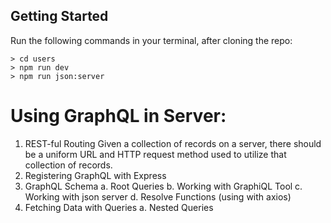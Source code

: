 ## Getting Started

Run the following commands in your terminal, after cloning the repo:
```
> cd users
> npm run dev
> npm run json:server
```

#  Using GraphQL in Server:
1. REST-ful Routing
Given a collection of records on a server, there should be a uniform URL and HTTP
request method used to utilize that collection of records.
2. Registering GraphQL with Express
3. GraphQL Schema
  a. Root Queries
  b. Working with GraphiQL Tool
  c. Working with json server
  d. Resolve Functions (using with axios)
4. Fetching Data with Queries
  a. Nested Queries
